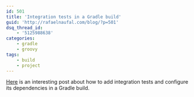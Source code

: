 ```yaml
---
id: 501
title: 'Integration tests in a Gradle build'
guid: 'http://rafaelnaufal.com/blog/?p=501'
dsq_thread_id:
    - '5125988638'
categories:
    - gradle
    - groovy
tags:
    - build
    - project
---
```


[Here](https://www.petrikainulainen.net/programming/gradle/getting-started-with-gradle-integration-testing/) is an interesting post about how to add integration tests and configure its dependencies in a Gradle build.